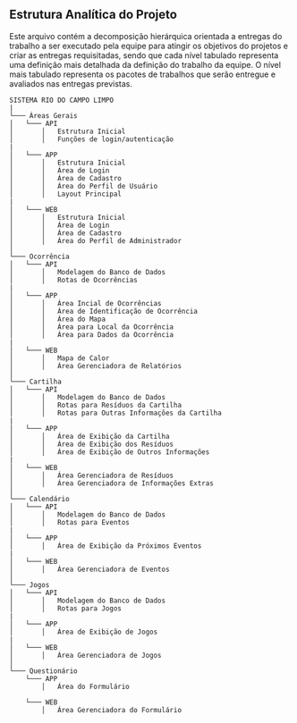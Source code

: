 ## Estrutura Analítica do Projeto

Este arquivo contém a decomposição hierárquica orientada a entregas do trabalho a ser executado pela equipe para
atingir os objetivos do projetos e criar as entregas requisitadas, sendo que cada nível tabulado representa uma definição mais
detalhada da definição do trabalho da equipe. O nível mais tabulado representa os pacotes de trabalhos que serão entregue e avaliados
nas entregas previstas.

```
SISTEMA RIO DO CAMPO LIMPO
|
└─── Áreas Gerais
│   └─── API
│       │   Estrutura Inicial
│       │   Funções de login/autenticação
|
│   └─── APP
│       │   Estrutura Inicial
│       │   Área de Login
│       │   Área de Cadastro
│       │   Área do Perfil de Usuário
│       │   Layout Principal
|
│   └─── WEB
│       │   Estrutura Inicial
│       │   Área de Login
│       │   Área de Cadastro
│       │   Área do Perfil de Administrador
│
└─── Ocorrência
│   └─── API
│       │   Modelagem do Banco de Dados
│       │   Rotas de Ocorrências
|
│   └─── APP
│       │   Área Incial de Ocorrências
│       │   Área de Identificação de Ocorrência
│       │   Área do Mapa
│       │   Área para Local da Ocorrência
│       │   Área para Dados da Ocorrência
|
│   └─── WEB
│       │   Mapa de Calor
│       │   Área Gerenciadora de Relatórios
│
└─── Cartilha
│   └─── API
│       │   Modelagem do Banco de Dados
│       │   Rotas para Resíduos da Cartilha
│       │   Rotas para Outras Informações da Cartilha
|
│   └─── APP
│       │   Área de Exibição da Cartilha
│       │   Área de Exibição dos Resíduos
│       │   Área de Exibição de Outros Informações
|
│   └─── WEB
│       │   Área Gerenciadora de Resíduos
│       │   Área Gerenciadora de Informações Extras
│
└─── Calendário
│   └─── API
│       │   Modelagem do Banco de Dados
│       │   Rotas para Eventos
|
│   └─── APP
│       │   Área de Exibição da Próximos Eventos
|
│   └─── WEB
│       │   Área Gerenciadora de Eventos
│
└─── Jogos
│   └─── API
│       │   Modelagem do Banco de Dados
│       │   Rotas para Jogos
|
│   └─── APP
│       │   Área de Exibição de Jogos
|
│   └─── WEB
│       │   Área Gerenciadora de Jogos
│
└─── Questionário
    └─── APP
        │   Área do Formulário
 
    └─── WEB
        │   Área Gerenciadora do Formulário
```
